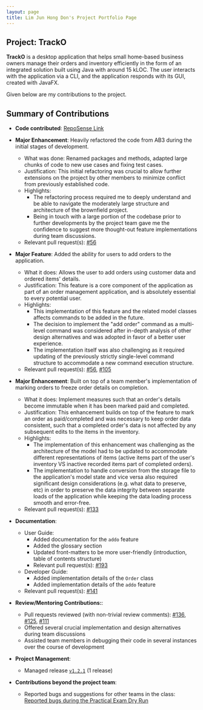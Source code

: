 ```yaml
---
layout: page
title: Lim Jun Hong Don's Project Portfolio Page
---
```


## Project: TrackO

**TrackO** is a desktop application that helps small home-based business owners manage their orders and inventory efficiently
in the form of an integrated solution built using Java with around 15 kLOC. The user interacts with the application via a 
CLI, and the application responds with its GUI, created with JavaFX.

Given below are my contributions to the project.

## Summary of Contributions

  * **Code contributed**: [RepoSense Link](https://nus-cs2103-ay2223s1.github.io/tp-dashboard/?search=donljh&breakdown=true)

  * **Major Enhancement**: Heavily refactored the code from AB3 during the initial stages of development.
    * What was done: Renamed packages and methods, adapted large chunks of code to new use cases and fixing test cases.
    * Justification: This initial refactoring was crucial to allow further extensions on the project by other members to minimize conflict from previously established code.
    * Highlights: 
      * The refactoring process required me to deeply understand and be able to navigate the moderately large structure and architecture of the brownfield project.
      * Being in touch with a large portion of the codebase prior to further developments by the project team gave me the confidence to suggest more thought-out feature implementations during team discussions.
    * Relevant pull request(s): [#56](https://github.com/AY2223S1-CS2103T-W15-3/tp/pull/56)

  * **Major Feature**: Added the ability for users to add orders to the application.
    * What it does: Allows the user to add orders using customer data and ordered items' details.
    * Justification: This feature is a core component of the application as part of an order management application, and is absolutely essential to every potential user.
    * Highlights: 
      * This implementation of this feature and the related model classes affects commands to be added in the future. 
      * The decision to implement the "add order" command as a multi-level command was considered after in-depth analysis of other design alternatives and was adopted in favor of a better user experience. 
      * The implementation itself was also challenging as it required updating of the previously strictly single-level command structure to accommodate a new command execution structure.
    * Relevant pull request(s): [#56](https://github.com/AY2223S1-CS2103T-W15-3/tp/pull/56), [#105](https://github.com/AY2223S1-CS2103T-W15-3/tp/pull/105)
    
  * **Major Enhancement**: Built on top of a team member's implementation of marking orders to freeze order details on completion.
    * What it does: Implement measures such that an order's details become immutable when it has been marked paid and completed.
    * Justification: This enhancement builds on top of the feature to mark an order as paid/completed and was necessary to keep order data consistent, such that a completed order's data is not affected by any subsequent edits to the items in the inventory.
    * Highlights: 
      * The implementation of this enhancement was challenging as the architecture of the model had to be updated to accommodate different representations of items (active items part of the user's inventory VS inactive recorded items part of completed orders).
      * The implementation to handle conversion from the storage file to the application's model state and vice versa also required significant design considerations (e.g. what data to preserve, etc) in order to preserve the data integrity between separate loads of the application while keeping the data loading process smooth and error-free.
    * Relevant pull request(s): [#133](https://github.com/AY2223S1-CS2103T-W15-3/tp/pull/133)

  * **Documentation**:
    * User Guide:
      * Added documentation for the `addo` feature
      * Added the glossary section
      * Updated front-matters to be more user-friendly (introduction, table of contents structure)
      * Relevant pull request(s): [#193](https://github.com/AY2223S1-CS2103T-W15-3/tp/pull/193)
    * Developer Guide:
      * Added implementation details of the `Order` class
      * Added implementation details of the `addo` feature
    * Relevant pull request(s): [#141](https://github.com/AY2223S1-CS2103T-W15-3/tp/pull/141)

  * **Review/Mentoring Contributions:**:
    * Pull requests reviewed (with non-trivial review comments): [#136](https://github.com/AY2223S1-CS2103T-W15-3/tp/pull/136), [#125](https://github.com/AY2223S1-CS2103T-W15-3/tp/pull/125), [#111](https://github.com/AY2223S1-CS2103T-W15-3/tp/pull/111)  
    * Offered several crucial implementation and design alternatives during team discussions 
    * Assisted team members in debugging their code in several instances over the course of development

  * **Project Management**:
    * Managed release [`v1.2.1`](#https://github.com/AY2223S1-CS2103T-W15-3/tp/releases/tag/v0.1) (1 release)

  * **Contributions beyond the project team**:
    * Reported bugs and suggestions for other teams in the class: [Reported bugs during the Practical Exam Dry Run](https://github.com/donljh/ped/issues)

